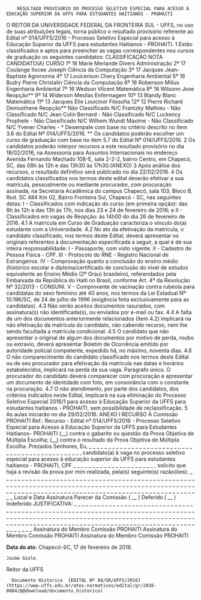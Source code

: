         RESULTADO PROVISÓRIO DO PROCESSO SELETIVO ESPECIAL PARA ACESSO À EDUCAÇÃO SUPERIOR DA UFFS PARA ESTUDANTES HAITIANOS - PROHAITI  

O REITOR DA UNIVERSIDADE FEDERAL DA FRONTEIRA SUL - UFFS, no uso de suas atribuições legais, torna público o resultado provisório referente ao Edital nº 014/UFFS/2016 - Processo Seletivo Especial para acesso à Educação Superior da UFFS para estudantes Haitianos - PROHAITI. 1 Estão classificados e aptos para preencher as vagas correspondentes nos cursos de graduação os seguintes candidatos: CLASSIFICAÇÃO NOTA CANDIDATO(A) CURSO 1º 18 Marie Merlande Divers Administração 2º 17 Coulange Ilocee Joseph Ciência da Computação 3º 17 Jacques Jean-Baptiste Agronomia 4º 17 Louicenson Chery Engenharia Ambiental 5º 16 Budry Pierre Christalin Ciência da Computação 6º 16 Robenson Milius Engenharia Ambiental 7º 16 Wedson Vilcent Matemática 8º 16 Wilsonn Jose Reopção** 9º 14 Widerson Mesilas Enfermagem 10º 13 Blandy Blanc Matemática 11º 13 Jacques Elie Louicinor Filosofia 12º 12 Pierre Richard Demosthene Reopção** Não Classificado N/C Frantzky Mathieu - Não Classificado N/C Jean Colin Bernard - Não Classificado N/C Luckency Prophete - Não Classificado N/C Wilhem Wundt Maxime - Não Classificado N/C Yvener Charles - * Desempate com base no critério descrito no item 3.6 do Edital Nº 014/UFFS/2016. ** Os candidatos poderão escolher um curso de graduação com base no item 5.7 do Edital Nº 014/UFFS/2016. 2 Os candidatos poderão interpor recursos a este resultado provisório no dia 18/02/2016, na Assessoria para Assuntos Internacionais no endereço Avenida Fernando Machado 108-E, sala 2-2-2, bairro Centro, em Chapecó, SC, das 08h às 12h e das 13h30 às 17h30.(ANEXO) 3 Após análise dos recursos, o resultado definitivo será publicado no dia 22/02/2016. 4 Os candidatos classificados nos termos deste edital deverão efetivar a sua matrícula, pessoalmente ou mediante procurador, com procuração assinada, na Secretaria Acadêmica do campus Chapecó, sala 103, Bloco B, Rod. SC 484 Km 02, Bairro Fronteira Sul, Chapecó - SC, nas seguintes datas: I - Classificados com indicação do curso (em primeira opção): das 8h às 12h e das 13h às 17h, nos dias 23 e 24 de fevereiro de 2016; e II - Classificados em vagas de Reopção: às 14h00 do dia 26 de fevereiro de 2016. 4.1 A matrícula em Curso de Graduação caracteriza o vínculo do(a) estudante com a Universidade. 4.2 No ato da efetivação da matrícula, o candidato classificado, nos termos deste Edital, deverá apresentar os originais referentes à documentação especificada a seguir, a qual é de sua inteira responsabilidade: I - Passaporte, com visto vigente. II - Cadastro de Pessoa Física - CPF. III - Protocolo do RNE - Registro Nacional de Estrangeiros. IV - Comprovação quanto a conclusão do ensino médio (histórico escolar e diploma/certificado de conclusão do nível de estudos equivalente ao Ensino Médio (2º Grau) brasileiro), referendados pela Embaixada da República do Haiti no Brasil, conforme Art. 4º da Resolução Nº 32/2013 - CONSUNI. V - Comprovante de vacinação contra rubéola para candidatas do sexo feminino até 40 anos, nos termos da Lei Estadual Nº 10.196/SC, de 24 de julho de 1996 (exigência feita exclusivamente para as candidatas). 4.3 Não serão aceitos documentos rasurados, com assinatura(s) não identificada(s), ou enviados por e-mail ou fax. 4.4 A falta de um dos documentos anteriormente relacionados (item 4.2) implicará na não efetivação da matrícula do candidato, não cabendo recurso, nem lhe sendo facultada a matrícula condicional. 4.5 O candidato que não apresentar o original de algum dos documentos por motivo de perda, roubo ou extravio, deverá apresentar Boletim de Ocorrência emitido por autoridade policial competente, expedido há, no máximo, noventa dias. 4.6 O não comparecimento do candidato classificado nos termos deste Edital ou de seu procurador para efetivação da matrícula nas datas e horários estabelecidos, implicará na perda da sua vaga. Parágrafo único. O procurador do candidato deverá comparecer com procuração e apresentar um documento de identidade com foto, em consonância com o constante na procuração. 4.7 O não atendimento, por parte dos candidatos, dos critérios indicados neste Edital, implicará na sua eliminação do Processo Seletivo Especial 2016/1 para acesso à Educação Superior da UFFS para estudantes haitianos - PROHAITI, sem possibilidade de reclassificação. 5 As aulas iniciarão no dia 29/02/2016. ANEXO I RECURSO À Comissão PROHAITI Ref.: Recurso - Edital nº 014/UFFS/2016 - Processo Seletivo Especial para Acesso à Educação Superior da UFFS para Estudantes Haitianos- PROHAITI (\_\_) contra o gabarito ou questão da Prova Objetiva de Múltipla Escolha; (\_\_) contra o resultado da Prova Objetiva de Múltipla Escolha. Prezados Senhores, Eu, \_ \_ \_ \_ \_ \_ \_ \_ \_ \_ \_ \_ \_ \_ \_ \_ \_ \_ \_ \_ \_ \_ \_ \_ \_ \_ \_ \_ \_ \_ \_ \_ \_ \_ \_ \_ \_ \_ \_ \_ \_ \_ \_ \_ \_ \_ , candidato(a) à vaga no processo seletivo especial para acesso à educação superior da UFFS para estudantes haitianos - PROHAITI, CPF \_ \_ \_ \_ \_ \_ \_ \_ \_ \_ \_ \_ \_ \_ \_ \_ \_ \_ \_ \_ \_ , solicito que haja a revisão da prova por mim realizada, pela(s) seguinte(s) razão(ões): \_ \_ \_ \_ \_ \_ \_ \_ \_ \_ \_ \_ \_ \_ \_ \_ \_ \_ \_ \_ \_ \_ \_ \_ \_ \_ \_ \_ \_ \_ \_ \_ \_ \_ \_ \_ \_ \_ \_ \_ \_ \_ \_ \_ \_ \_ \_ \_ \_ \_ \_ \_ \_ \_ \_ \_ \_ \_ \_ \_ \_ \_ \_ \_ \_ \_ \_ \_ \_ \_ \_ \_ \_ \_ \_ \_ \_ \_ \_ \_ \_ \_ \_ \_ \_ \_ \_ \_ \_ \_ \_ \_ \_ \_ \_ \_ \_ \_ \_ \_ \_ \_ \_ \_ \_ \_ \_ \_ \_ \_ \_ \_ \_ \_ \_ \_ \_ \_ \_ \_ \_ \_ \_ \_ \_ \_ \_ \_ \_ \_ \_ \_ \_ \_ \_ \_ \_ \_ \_ \_ \_ \_ \_ \_ \_ \_ \_ \_ \_ \_ Local e Data Assinatura Parecer da Comissão ( \_\_ ) Deferido ( \_\_ ) Indeferido JUSTIFICATIVA: \_ \_ \_ \_ \_ \_ \_ \_ \_ \_ \_ \_ \_ \_ \_ \_ \_ \_ \_ \_ \_ \_ \_ \_ \_ \_ \_ \_ \_ \_ \_ \_ \_ \_ \_ \_ \_ \_ \_ \_ \_ \_ \_ \_ \_ \_ \_ \_ \_ \_ \_ \_ \_ \_ \_ \_ \_ \_ \_ \_ \_ \_ \_ \_ \_ \_ \_ \_ \_ \_ \_ \_ \_ \_ \_ \_ \_ \_ \_ \_ \_ \_ \_ \_ \_ \_ \_ \_ \_ \_ \_ \_ \_ \_ \_ \_ \_ \_ \_ \_ \_ \_ \_ \_ \_ \_ \_ \_ \_ \_ \_ \_ \_ \_ \_ \_ \_ \_ \_ \_ \_ \_ \_ \_ \_ \_ \_ \_ \_ \_ \_ \_ \_ \_ \_ \_ \_ \_ \_ \_ \_ \_ \_ \_ \_ \_ \_ \_ \_ \_ \_ \_ \_ \_ \_ \_ \_ \_ \_ \_ \_ \_ \_ \_ \_ \_ \_ \_ \_ \_ \_ \_ \_ \_ \_ \_ \_ \_ \_ \_ \_ \_ \_ \_ \_ Assinatura do Membro Comissão PROHAITI Assinatura do Membro Comissão PROHAITI Assinatura do Membro Comissão PROHAITI

   **Data do ato:** Chapecó-SC, 17 de fevereiro de 2016.   
 

    Jaime Giolo   
 Reitor da UFFS 

      Documento Histórico  [EDITAL Nº 84/GR/UFFS/2016](https://www.uffs.edu.br/atos-normativos/edital/gr/2016-0084/@@download/documento_historico)     
      